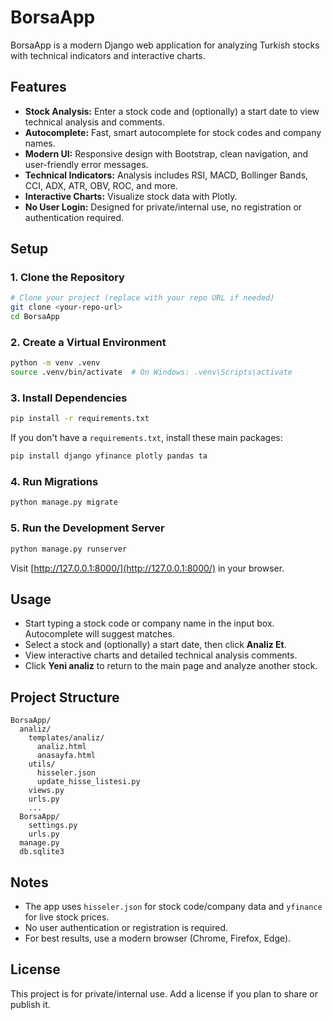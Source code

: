 # BorsaApp

BorsaApp is a modern Django web application for analyzing Turkish stocks with technical indicators and interactive charts.

## Features
- **Stock Analysis:** Enter a stock code and (optionally) a start date to view technical analysis and comments.
- **Autocomplete:** Fast, smart autocomplete for stock codes and company names.
- **Modern UI:** Responsive design with Bootstrap, clean navigation, and user-friendly error messages.
- **Technical Indicators:** Analysis includes RSI, MACD, Bollinger Bands, CCI, ADX, ATR, OBV, ROC, and more.
- **Interactive Charts:** Visualize stock data with Plotly.
- **No User Login:** Designed for private/internal use, no registration or authentication required.

## Setup

### 1. Clone the Repository
```bash
# Clone your project (replace with your repo URL if needed)
git clone <your-repo-url>
cd BorsaApp
```

### 2. Create a Virtual Environment
```bash
python -m venv .venv
source .venv/bin/activate  # On Windows: .venv\Scripts\activate
```

### 3. Install Dependencies
```bash
pip install -r requirements.txt
```

If you don't have a `requirements.txt`, install these main packages:
```bash
pip install django yfinance plotly pandas ta
```

### 4. Run Migrations
```bash
python manage.py migrate
```

### 5. Run the Development Server
```bash
python manage.py runserver
```

Visit [http://127.0.0.1:8000/](http://127.0.0.1:8000/) in your browser.

## Usage
- Start typing a stock code or company name in the input box. Autocomplete will suggest matches.
- Select a stock and (optionally) a start date, then click **Analiz Et**.
- View interactive charts and detailed technical analysis comments.
- Click **Yeni analiz** to return to the main page and analyze another stock.

## Project Structure
```
BorsaApp/
  analiz/
    templates/analiz/
      analiz.html
      anasayfa.html
    utils/
      hisseler.json
      update_hisse_listesi.py
    views.py
    urls.py
    ...
  BorsaApp/
    settings.py
    urls.py
  manage.py
  db.sqlite3
```

## Notes
- The app uses `hisseler.json` for stock code/company data and `yfinance` for live stock prices.
- No user authentication or registration is required.
- For best results, use a modern browser (Chrome, Firefox, Edge).

## License
This project is for private/internal use. Add a license if you plan to share or publish it. 